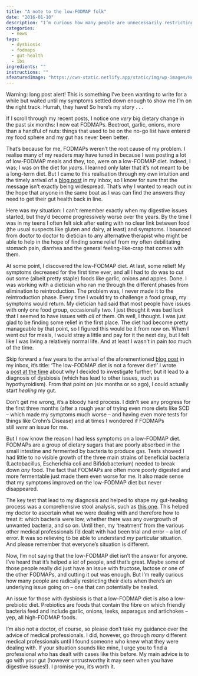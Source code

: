 ```yaml
---
title: "A note to the low-FODMAP folk"
date: "2016-01-10"
description: "I’m curious how many people are unnecessarily restricting their diets when they could be healing."
categories: 
  - news
tags: 
  - dysbiosis
  - fodmaps
  - gut-health
  - ibs
ingredients: ""
instructions: ""
sfeaturedImage: "https://cwn-static.netlify.app/static/img/wp-images/Note2.jpg"
---
```


Warning: long post alert! This is something I’ve been wanting to write for a while but waited until my symptoms settled down enough to show me I’m on the right track. Hurrah, they have! So here’s my story . . .

If I scroll through my recent posts, I notice one _very_ big dietary change in the past six months: I now eat FODMAPs. Beetroot, garlic, onions, more than a handful of nuts: things that used to be on the no-go list have entered my food sphere and my gut has never been better.

That’s because for me, FODMAPs weren’t the root cause of my problem. I realise many of my readers may have tuned in because I was posting a lot of low-FODMAP meals and they, too, were on a low-FODMAP diet. Indeed, I was; I was on the diet for _years_. I learned only later that it’s not meant to be a long-term diet. But I came to this realisation through my own intuition and the timely arrival of a [blog post](http://blog.katescarlata.com/2014/09/02/low-fodmap-diet-forever-diet/) in my inbox, so I know for sure that the message isn’t exactly being widespread. That’s why I wanted to reach out in the hope that anyone in the same boat as I was can find the answers they need to get their gut health back in line.

Here was my situation: I can’t remember exactly when my digestive issues started, but they’d become progressively worse over the years. By the time I was in my teens I often felt sick after eating with no clear link between food (the usual suspects like gluten and dairy, at least) and symptoms. I bounced from doctor to doctor to dietician to any alternative therapist who might be able to help in the hope of finding some relief from my often debilitating stomach pain, diarrhea and the general feeling-like-crap that comes with them.

At some point, I discovered the low-FODMAP diet. At last, some relief! My symptoms decreased for the first time ever, and all I had to do was to cut out some (albeit pretty staple) foods like garlic, onions and apples. Done. I was working with a dietician who ran me through the different phases from elimination to reintroduction. The problem was, I never made it to the reintroduction phase. Every time I would try to challenge a food group, my symptoms would return. My dietician had said that most people have issues with only one food group, occasionally two. I just thought it was bad luck that I seemed to have issues with _all_ of them. Oh well, I thought. I was just glad to be finding some relief in the first place. The diet had become pretty manageable by that point, so I figured this would be it from now on. When I went out for meals, I would stray a little and pay for it the next day, but I felt like I was living a relatively normal life. And at least I wasn’t in pain _too_ much of the time.

Skip forward a few years to the arrival of the aforementioned [blog post](http://blog.katescarlata.com/2014/09/02/low-fodmap-diet-forever-diet/) in my inbox, it’s title: ‘The low-FODMAP diet is not a forever diet!’ I wrote a [post at the time](http://cookingwithnothing.com/post/101416119026/my-new-regime) about why I decided to investigate further, but it lead to a diagnosis of dysbiosis (which has lead to other issues, such as hypothyroidism). From that point on (six months or so ago), I could actually start _healing_ my gut.

Don’t get me wrong, it’s a bloody hard process. I didn’t see any progress for the first three months (after a rough year of trying even more diets like SCD – which made my symptoms much worse – and having even more tests for things like Crohn’s Disease) and at times I wondered if FODMAPs still _were_ an issue for me.

But I now know the reason I had less symptoms on a low-FODMAP diet. FODMAPs are a group of dietary sugars that are poorly absorbed in the small intestine and fermented by bacteria to produce gas. Tests showed I had little to no visible growth of the three main strains of beneficial bacteria (Lactobacillus, Escherichia coli and Bifidobacterium) needed to break down _any_ food. The fact that FODMAPs are often more poorly digested and more fermentable just made them even worse for me. It also made sense that my symptoms improved on the low-FODMAP diet but never disappeared.

The key test that lead to my diagnosis and helped to shape my gut-healing process was a comprehensive stool analysis, such as [this one](https://www.gdx.net/product/comprehensive-digestive-stool-analysis-2-cdsa2). This helped my doctor to ascertain what we were dealing with and therefore how to treat it: which bacteria were low, whether there was any overgrowth of unwanted bacteria, and so on. Until then, my ‘treatment’ from the various other medical professionals I’d dealt with had been trial and error – a lot of error. It was so relieving to be able to understand _my_ particular situation. And please remember that everyone’s situation is different.

Now, I’m not saying that the low-FODMAP diet isn’t the answer for anyone. I’ve heard that it’s helped a _lot_ of people, and that’s great. Maybe some of those people really did just have an issue with fructose, lactose or one of the other FODMAPs, and cutting it out was enough. But I’m really curious how many people are radically restricting their diets when there’s an underlying issue going on – one that can potentially be healed.

An issue for those with dysbiosis is that a low-FODMAP diet is also a low-prebiotic diet. Prebiotics are foods that contain the fibre on which friendly bacteria feed and include garlic, onions, leeks, asparagus and artichokes – yep, all high-FODMAP foods.

I’m also not a doctor, of course, so please don’t take my guidance over the advice of medical professionals. I did, however, go through _many_ different medical professionals until I found someone who knew what they were dealing with. If your situation sounds like mine, I urge you to find a professional who has dealt with cases like this before. My main advice is to go with your gut (however untrustworthy it may seen when you have digestive issues!). I promise you, it’s worth it.
